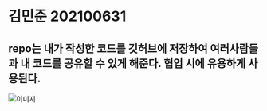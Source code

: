 # 김민준 202100631

## repo는 내가 작성한 코드를 깃허브에 저장하여 여러사람들과 내 코드를 공유할 수 있게 해준다. 협업 시에 유용하게 사용된다.

![이미지](https://github.com/martin4274/git_minjun/assets/81564346/863b0933-dbdf-4f9d-ba60-e69c7ef95eda)
